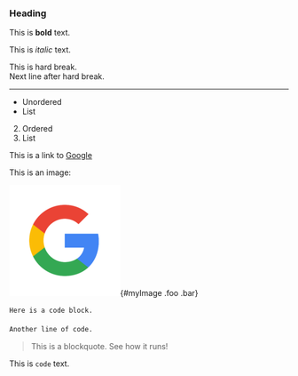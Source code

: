 ### Heading 

This is **bold** text. 

This is *italic* text.

This is hard break.  
Next line after hard break.

***

- Unordered
- List

2. Ordered
3. List

This is a link to [Google](https://www.google.com)

This is an image:

![](google.png){#myImage .foo .bar}

```r
Here is a code block.

Another line of code.
```

> This is a blockquote. See how it runs!

This is `code` text.
